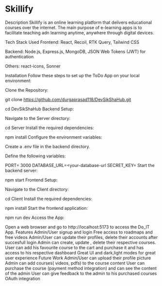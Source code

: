 # Skillify
Description
Skillify is an online learning platform that delivers educational courses over the internet. The main purpose of e-learning apps is to facilitate teaching adn learning anytime, anywhere through digital devices.

Tech Stack Used
Frontend: React, Recoil, RTK Query, Tailwind CSS

Backend: Node.js, Express.js, MongoDB, JSON Web Tokens (JWT) for authentication

Others: react-icons, Sonner

Installation
Follow these steps to set up the ToDo App on your local environment:

Clone the Repository:

git clone https://github.com/durgaprasad118/DevSikShaHub.git

cd DevSikShaHub
Backend Setup:

Navigate to the Server directory:

cd Server
Install the required dependencies:

npm install
Configure the environment variables:

Create a .env file in the backend directory.

Define the following variables:

PORT= 3000
DATABASE_URL=<your-database-url
SECRET_KEY=<your-secret-key>
Start the backend server:

npm start
Frontend Setup:

Navigate to the Client directory:

cd Client
Install the required dependencies:

npm install
Start the frontend application:

npm run dev
Access the App:

Open a web browser and go to http://localhost:5173 to access the Do_IT App.
Features
Admin/User signup and login
Free access to roadmaps and free videos
Admin/User can update their profiles, delete their accounts after succesfull login
Admin can create, update , delete their respective courses.
User can add his favourite course to the cart and purchase it and has access to his respective dashboard
Great UI and dark,light modes for great user experience
Future Work
Admin/User can upload their profile picture
Admin can add courses( videos, pdfs) to the course content
User can purchase the course (payment method integration) and can see the content of the admin
User can give feedback to the admin to his purchased courses
OAuth integration
